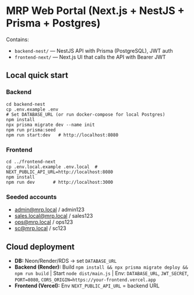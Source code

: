 # MRP Web Portal (Next.js + NestJS + Prisma + Postgres)

Contains:
- `backend-nest/` — NestJS API with Prisma (PostgreSQL), JWT auth
- `frontend-next/` — Next.js UI that calls the API with Bearer JWT

## Local quick start
### Backend
```
cd backend-nest
cp .env.example .env
# Set DATABASE_URL (or run docker-compose for local Postgres)
npm install
npx prisma migrate dev --name init
npm run prisma:seed
npm run start:dev   # http://localhost:8080
```
### Frontend
```
cd ../frontend-next
cp .env.local.example .env.local  # NEXT_PUBLIC_API_URL=http://localhost:8080
npm install
npm run dev       # http://localhost:3000
```

### Seeded accounts
- admin@mrp.local / admin123
- sales.local@mrp.local / sales123
- ops@mrp.local / ops123
- sc@mrp.local / sc123

## Cloud deployment
- **DB:** Neon/Render/RDS → set `DATABASE_URL`
- **Backend (Render):** Build `npm install && npx prisma migrate deploy && npm run build` | Start `node dist/main.js` | Env: `DATABASE_URL`, `JWT_SECRET`, `PORT=8080`, `CORS_ORIGIN=https://your-frontend.vercel.app`
- **Frontend (Vercel):** Env `NEXT_PUBLIC_API_URL` = backend URL
